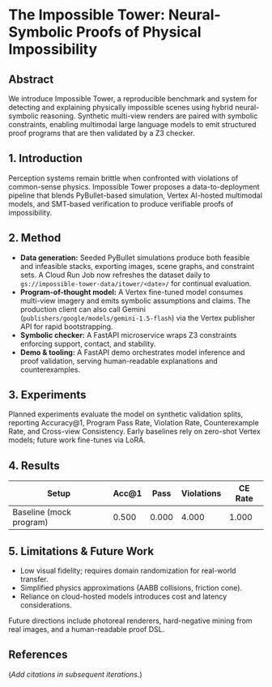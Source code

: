# The Impossible Tower: Neural-Symbolic Proofs of Physical Impossibility

## Abstract

We introduce Impossible Tower, a reproducible benchmark and system for detecting and explaining physically impossible scenes using hybrid neural-symbolic reasoning. Synthetic multi-view renders are paired with symbolic constraints, enabling multimodal large language models to emit structured proof programs that are then validated by a Z3 checker.

## 1. Introduction

Perception systems remain brittle when confronted with violations of common-sense physics. Impossible Tower proposes a data-to-deployment pipeline that blends PyBullet-based simulation, Vertex AI-hosted multimodal models, and SMT-based verification to produce verifiable proofs of impossibility.

## 2. Method

- **Data generation:** Seeded PyBullet simulations produce both feasible and infeasible stacks, exporting images, scene graphs, and constraint sets. A Cloud Run Job now refreshes the dataset daily to `gs://impossible-tower-data/itower/<date>/` for continual evaluation.
- **Program-of-thought model:** A Vertex fine-tuned model consumes multi-view imagery and emits symbolic assumptions and claims. The production client can also call Gemini (`publishers/google/models/gemini-1.5-flash`) via the Vertex publisher API for rapid bootstrapping.
- **Symbolic checker:** A FastAPI microservice wraps Z3 constraints enforcing support, contact, and stability.
- **Demo & tooling:** A FastAPI demo orchestrates model inference and proof validation, serving human-readable explanations and counterexamples.

## 3. Experiments

Planned experiments evaluate the model on synthetic validation splits, reporting Accuracy@1, Program Pass Rate, Violation Rate, Counterexample Rate, and Cross-view Consistency. Early baselines rely on zero-shot Vertex models; future work fine-tunes via LoRA.

## 4. Results

| Setup | Acc@1 | Pass | Violations | CE Rate |
| ----- | ----- | ---- | ---------- | ------- |
| Baseline (mock program) | 0.500 | 0.000 | 4.000 | 1.000 |

## 5. Limitations & Future Work

- Low visual fidelity; requires domain randomization for real-world transfer.
- Simplified physics approximations (AABB collisions, friction cone).
- Reliance on cloud-hosted models introduces cost and latency considerations.

Future directions include photoreal renderers, hard-negative mining from real images, and a human-readable proof DSL.

## References

(*Add citations in subsequent iterations.*)
